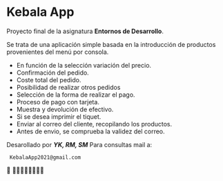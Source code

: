 # Kebala App

Proyecto final de la asignatura **Entornos de Desarrollo**.

Se trata de una aplicación simple basada en la introducción
de productos provenientes del menú por consola.

- En función de la selección variación del precio.
- Confirmación del pedido. 
- Coste total del pedido. 
- Posibilidad de realizar otros pedidos
- Selección de la forma de realizar el pago.
- Proceso de pago con tarjeta.
- Muestra y devolución de efectivo.
- Si se desea imprimir el tiquet. 
- Enviar al correo del cliente, recopilando los productos.
- Antes de envio, se comprueba la validez del correo.

Desarollado por ***YK, RM, SM***
Para consultas mail a:
 ```
  KebalaApp2021@gmail.com
 ```
 
:burrito: :burrito::burrito::burrito::burrito::burrito::burrito::burrito::burrito:

